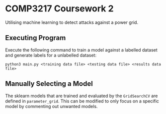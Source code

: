 # COMP3217 Coursework 2
 Utilising machine learning to detect attacks against a power grid.

## Executing Program
Execute the following command to train a model against a labelled dataset and generate labels for a unlabelled dataset:

`python3 main.py <training data file> <testing data file> <results data file>`

## Manually Selecting a Model
The sklearn models that are trained and evaluated by the `GridSearchCV` are defined in `parameter_grid`. This can be modified to only focus on a specific model by commenting out unwanted models.